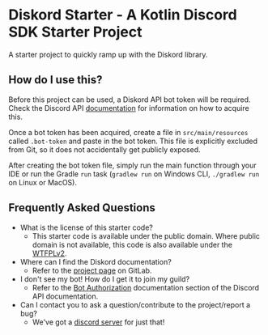 # Diskord Starter - A Kotlin Discord SDK Starter Project

A starter project to quickly ramp up with the Diskord library.

## How do I use this?

Before this project can be used, a Diskord API bot token will be required.  Check the Discord API
[documentation](https://discord.com/developers/docs/intro) for information on how to acquire this.

Once a bot token has been acquired, create a file in `src/main/resources` called `.bot-token` and paste in the bot token.
This file is explicitly excluded from Git, so it does not accidentally get publicly exposed.

After creating the bot token file, simply run the main function through your IDE or run the Gradle `run` task 
(`gradlew run` on Windows CLI, `./gradlew run` on Linux or MacOS).

## Frequently Asked Questions

* What is the license of this starter code?
    * This starter code is available under the public domain.  Where public domain is not available, this code is also 
      available under the [WTFPLv2](https://choosealicense.com/licenses/wtfpl/).
* Where can I find the Diskord documentation?
    * Refer to the [project page](https://gitlab.com/jesselcorbett/diskord) on GitLab.
* I don't see my bot! How do I get it to join my guild?
    * Refer to the [Bot Authorization](https://discord.com/developers/docs/topics/oauth2#bots) documentation section of 
      the Discord API documentation.
* Can I contact you to ask a question/contribute to the project/report a bug?
    * We've got a [discord server](https://discord.gg/UPTWsZ5) for just that!
